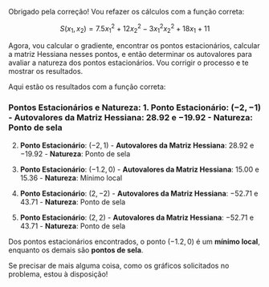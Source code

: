 Obrigado pela correção! Vou refazer os cálculos com a função correta:
$$S(x_1, x_2) = 7.5x_1^2 + 12x_2^2 - 3x_1^2x_2^2 + 18x_1 + 11$$
Agora, vou calcular o gradiente, encontrar os pontos estacionários, calcular a matriz Hessiana nesses pontos, e então determinar os autovalores para avaliar a natureza dos pontos estacionários. Vou corrigir o processo e te mostrar os resultados.
Aqui estão os resultados com a função correta:
### Pontos Estacionários e Natureza: 1. **Ponto Estacionário**: $(-2, -1)$ - **Autovalores da Matriz Hessiana**: $28.92$ e $-19.92$ - **Natureza**: Ponto de sela
2. **Ponto Estacionário**: $(-2, 1)$ - **Autovalores da Matriz Hessiana**: $28.92$ e $-19.92$ - **Natureza**: Ponto de sela
3. **Ponto Estacionário**: $(-1.2, 0)$ - **Autovalores da Matriz Hessiana**: $15.00$ e $15.36$ - **Natureza**: Mínimo local
4. **Ponto Estacionário**: $(2, -2)$ - **Autovalores da Matriz Hessiana**: $-52.71$ e $43.71$ - **Natureza**: Ponto de sela
5. **Ponto Estacionário**: $(2, 2)$ - **Autovalores da Matriz Hessiana**: $-52.71$ e $43.71$ - **Natureza**: Ponto de sela
Dos pontos estacionários encontrados, o ponto $(-1.2, 0)$ é um **mínimo local**, enquanto os demais são **pontos de sela**.
Se precisar de mais alguma coisa, como os gráficos solicitados no problema, estou à disposição!
